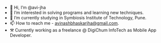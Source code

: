 - 👋 Hi, I’m @avi-jha
- 👀 I’m interested in solving programs and learning new techniques.
- 🌱 I’m currently studying in Symbiosis Institute of Technology, Pune.
- 📫 How to reach me - avinashbhaskarjha@gmail.com.
- ⚒ Currently working as a freelance @ DigiChum InfoTech as Mobile App Developer.
